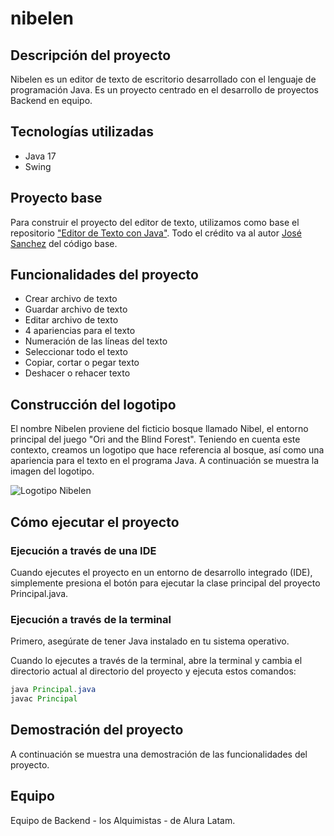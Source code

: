 # nibelen

## Descripción del proyecto
Nibelen es un editor de texto de escritorio desarrollado con el lenguaje de programación Java. Es un proyecto centrado en el desarrollo de proyectos Backend en equipo.

## Tecnologías utilizadas
* Java 17
* Swing
    
## Proyecto base
Para construir el proyecto del editor de texto, utilizamos como base el repositorio ["Editor de Texto con Java"](https://www.youtube.com/watch?v=pGVLnQZZU80&list=PL9k8nMt_92ougfc7zIb3liAoA79nJhso4&index=1&ab_channel=HumanTechnology). Todo el crédito va al autor [José Sanchez](https://github.com/Human-Technology) del código base.

## Funcionalidades del proyecto
* Crear archivo de texto
* Guardar archivo de texto
* Editar archivo de texto
* 4 apariencias para el texto
* Numeración de las líneas del texto
* Seleccionar todo el texto
* Copiar, cortar o pegar texto
* Deshacer o rehacer texto

## Construcción del logotipo
El nombre Nibelen proviene del ficticio bosque llamado Nibel, el entorno principal del juego "Ori and the Blind Forest". Teniendo en cuenta este contexto, creamos un logotipo que hace referencia al bosque, así como una apariencia para el texto en el programa Java. A continuación se muestra la imagen del logotipo.

![Logotipo Nibelen](https://github.com/brendaaluralatam/nibelen/assets/135267708/05305c37-a154-40bc-96bd-a17b53a8ec1a)

## Cómo ejecutar el proyecto
### Ejecución a través de una IDE
Cuando ejecutes el proyecto en un entorno de desarrollo integrado (IDE), simplemente presiona el botón para ejecutar la clase principal del proyecto Principal.java.

### Ejecución a través de la terminal

Primero, asegúrate de tener Java instalado en tu sistema operativo.

Cuando lo ejecutes a través de la terminal, abre la terminal y cambia el directorio actual al directorio del proyecto y ejecuta estos comandos:

```Java
java Principal.java
javac Principal
```

## Demostración del proyecto
A continuación se muestra una demostración de las funcionalidades del proyecto.

## Equipo
Equipo de Backend - los Alquimistas - de Alura Latam.
